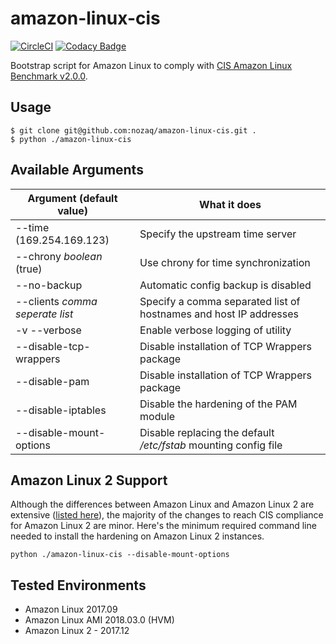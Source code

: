 # amazon-linux-cis

[![CircleCI](https://circleci.com/gh/nozaq/amazon-linux-cis.svg?style=svg)](https://circleci.com/gh/nozaq/amazon-linux-cis)
[![Codacy Badge](https://api.codacy.com/project/badge/Grade/34bfe0c895814295a863a09c30437d34)](https://www.codacy.com/app/nozaq/amazon-linux-cis?utm_source=github.com&utm_medium=referral&utm_content=nozaq/amazon-linux-cis&utm_campaign=badger)

Bootstrap script for Amazon Linux to comply with [CIS Amazon Linux Benchmark v2.0.0](https://www.cisecurity.org/benchmark/amazon_linux/).

## Usage
```
$ git clone git@github.com:nozaq/amazon-linux-cis.git .
$ python ./amazon-linux-cis
```

## Available Arguments
Argument (default value) | What it does 
------------ | -------------
--time (169.254.169.123) | Specify the upstream time server
--chrony *boolean* (true) | Use chrony for time synchronization
--no-backup | Automatic config backup is disabled
--clients *comma seperate list* | Specify a comma separated list of hostnames and host IP addresses
-v --verbose | Enable verbose logging of utility
--disable-tcp-wrappers | Disable installation of TCP Wrappers package
--disable-pam | Disable installation of TCP Wrappers package
--disable-iptables | Disable the hardening of the PAM module
--disable-mount-options | Disable replacing the default */etc/fstab* mounting config file


## Amazon Linux 2 Support
Although the differences between Amazon Linux and Amazon Linux 2 are extensive ([listed here](https://aws.amazon.com/amazon-linux-2/faqs/)), the majority of the changes to reach CIS compliance for Amazon Linux 2 are minor. Here's the minimum required command line needed to install the hardening on Amazon Linux 2 instances.

```
python ./amazon-linux-cis --disable-mount-options
```

## Tested Environments
- Amazon Linux 2017.09
- Amazon Linux AMI 2018.03.0 (HVM)
- Amazon Linux 2 - 2017.12
